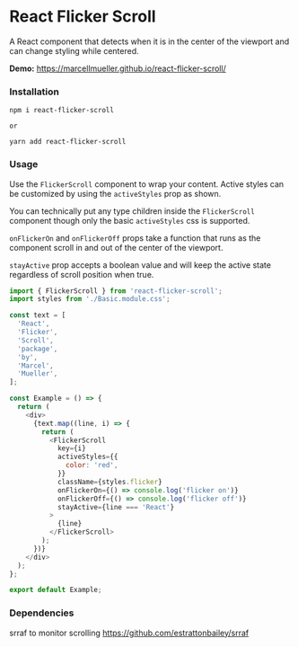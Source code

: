 # React Flicker Scroll

A React component that detects when it is in the center of the viewport and can change styling while centered.

**Demo:**
https://marcellmueller.github.io/react-flicker-scroll/

### Installation

```
npm i react-flicker-scroll

or

yarn add react-flicker-scroll
```

### Usage

Use the `FlickerScroll` component to wrap your content. Active styles can be customized by using the `activeStyles` prop as shown.

You can technically put any type children inside the `FlickerScroll` component though only the basic `activeStyles` css is supported.

`onFlickerOn` and `onFlickerOff` props take a function that runs as the component scroll in and out of the center of the viewport.

`stayActive` prop accepts a boolean value and will keep the active state regardless of scroll position when true.

```javascript
import { FlickerScroll } from 'react-flicker-scroll';
import styles from './Basic.module.css';

const text = [
  'React',
  'Flicker',
  'Scroll',
  'package',
  'by',
  'Marcel',
  'Mueller',
];

const Example = () => {
  return (
    <div>
      {text.map((line, i) => {
        return (
          <FlickerScroll
            key={i}
            activeStyles={{
              color: 'red',
            }}
            className={styles.flicker}
            onFlickerOn={() => console.log('flicker on')}
            onFlickerOff={() => console.log('flicker off')}
            stayActive={line === 'React'}
          >
            {line}
          </FlickerScroll>
        );
      })}
    </div>
  );
};

export default Example;
```

### Dependencies

srraf to monitor scrolling
https://github.com/estrattonbailey/srraf

